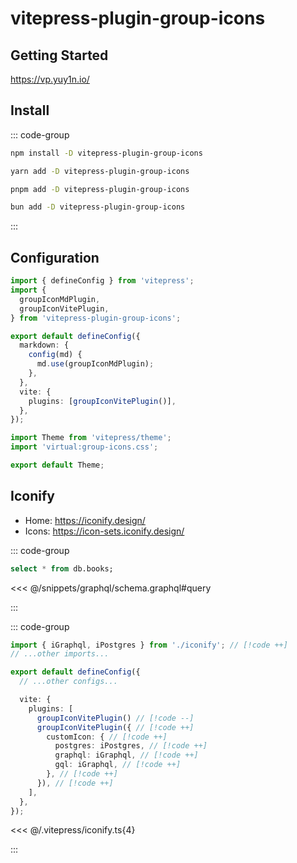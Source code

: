 # vitepress-plugin-group-icons

## Getting Started

https://vp.yuy1n.io/

## Install

::: code-group

```sh [npm]
npm install -D vitepress-plugin-group-icons
```

```sh [yarn]
yarn add -D vitepress-plugin-group-icons
```

```sh [pnpm]
pnpm add -D vitepress-plugin-group-icons
```

```sh [bun]
bun add -D vitepress-plugin-group-icons
```

:::

## Configuration

```ts {2,7,12} [.vitepress/config.ts]
import { defineConfig } from 'vitepress';
import {
  groupIconMdPlugin,
  groupIconVitePlugin,
} from 'vitepress-plugin-group-icons';

export default defineConfig({
  markdown: {
    config(md) {
      md.use(groupIconMdPlugin);
    },
  },
  vite: {
    plugins: [groupIconVitePlugin()],
  },
});
```

```ts {2} [.vitepress/theme/index.ts]
import Theme from 'vitepress/theme';
import 'virtual:group-icons.css';

export default Theme;
```

## Iconify

- Home: https://iconify.design/
- Icons: https://icon-sets.iconify.design/

::: code-group

```sql [postgres]
select * from db.books;
```

<<< @/snippets/graphql/schema.graphql#query

:::

::: code-group

```ts [config.mts]
import { iGraphql, iPostgres } from './iconify'; // [!code ++]
// ...other imports...

export default defineConfig({
  // ...other configs...

  vite: {
    plugins: [
      groupIconVitePlugin() // [!code --]
      groupIconVitePlugin({ // [!code ++]
        customIcon: { // [!code ++]
          postgres: iPostgres, // [!code ++]
          graphql: iGraphql, // [!code ++]
          gql: iGraphql, // [!code ++]
        }, // [!code ++]
      }), // [!code ++]
    ],
  },
});
```

<<< @/.vitepress/iconify.ts{4}

:::

